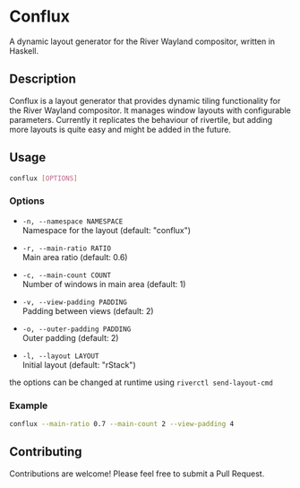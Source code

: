 # Conflux

A dynamic layout generator for the River Wayland compositor, written in Haskell.

## Description

Conflux is a layout generator that provides dynamic tiling functionality for the River Wayland compositor. It manages window layouts with configurable parameters. Currently it replicates the behaviour of rivertile, but adding more layouts is quite easy and might be added in the future.

## Usage

```bash
conflux [OPTIONS]
```

### Options

- `-n, --namespace NAMESPACE`  
  Namespace for the layout (default: "conflux")

- `-r, --main-ratio RATIO`  
  Main area ratio (default: 0.6)

- `-c, --main-count COUNT`  
  Number of windows in main area (default: 1)

- `-v, --view-padding PADDING`  
  Padding between views (default: 2)

- `-o, --outer-padding PADDING`  
  Outer padding (default: 2)

- `-l, --layout LAYOUT`  
  Initial layout (default: "rStack")

the options can be changed at runtime using `riverctl send-layout-cmd`


### Example

```bash
conflux --main-ratio 0.7 --main-count 2 --view-padding 4
```

## Contributing

Contributions are welcome! Please feel free to submit a Pull Request.

